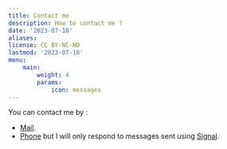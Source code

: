 ```yaml
---
title: Contact me
description: How to contact me ?
date: '2023-07-18'
aliases:
license: CC BY-NC-ND
lastmod: '2023-07-18'
menu:
    main:
        weight: 4
        params:
            icon: messages
---
```


You can contact me by :
- [Mail](mailto:mathis.gauthey@gmail.com).
- [Phone](tel:0638260403) but I will only respond to messages sent using [Signal](https://www.signal.org/).